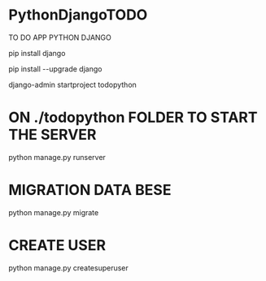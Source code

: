 # PythonDjangoTODO
 TO DO APP PYTHON DJANGO

pip install django

pip install --upgrade django

django-admin startproject todopython

# ON ./todopython FOLDER TO START THE SERVER

python manage.py runserver

# MIGRATION DATA BESE

python manage.py migrate

# CREATE USER

python manage.py createsuperuser